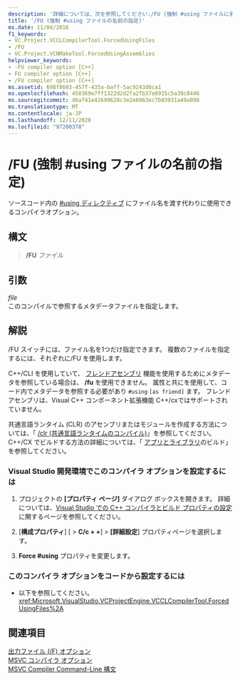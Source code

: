 ```yaml
---
description: '詳細については、次を参照してください:/FU (強制 #using ファイルに名前を指定)'
title: '/FU (強制 #using ファイルの名前の指定)'
ms.date: 11/04/2016
f1_keywords:
- VC.Project.VCCLCompilerTool.ForcedUsingFiles
- /FU
- VC.Project.VCNMakeTool.ForcedUsingAssemblies
helpviewer_keywords:
- -FU compiler option [C++]
- FU compiler option [C++]
- /FU compiler option [C++]
ms.assetid: 698f8603-457f-435a-baff-5ac9243d6ca1
ms.openlocfilehash: 458369e7ff1322d2d2fa2fb37e8915c5a39c8446
ms.sourcegitcommit: d6af41e42699628c3e2e6063ec7b03931a49a098
ms.translationtype: MT
ms.contentlocale: ja-JP
ms.lasthandoff: 12/11/2020
ms.locfileid: "97200378"
---
```

# <a name="fu-name-forced-using-file"></a>/FU (強制 #using ファイルの名前の指定)

ソースコード内の [#using ディレクティブ](../../preprocessor/hash-using-directive-cpp.md) にファイル名を渡す代わりに使用できるコンパイラオプション。

## <a name="syntax"></a>構文

> **/FU** *ファイル*

## <a name="arguments"></a>引数

*file*<br/>
このコンパイルで参照するメタデータファイルを指定します。

## <a name="remarks"></a>解説

/FU スイッチには、ファイル名を1つだけ指定できます。 複数のファイルを指定するには、それぞれに/FU を使用します。

C++/CLI を使用していて、 [フレンドアセンブリ](../../dotnet/friend-assemblies-cpp.md) 機能を使用するためにメタデータを参照している場合は、 **/fu** を使用できません。 属性と共にを使用して、コード内でメタデータを参照する必要があり `#using` `[as friend]` ます。 フレンドアセンブリは、Visual C++ コンポーネント拡張機能 C++/cxではサポートされていません。

共通言語ランタイム (CLR) のアセンブリまたはモジュールを作成する方法については、「 [/clr (共通言語ランタイムのコンパイル)](clr-common-language-runtime-compilation.md)」を参照してください。 C++/CX でビルドする方法の詳細については、「 [アプリとライブラリ](../../cppcx/building-apps-and-libraries-c-cx.md)のビルド」を参照してください。

### <a name="to-set-this-compiler-option-in-the-visual-studio-development-environment"></a>Visual Studio 開発環境でこのコンパイラ オプションを設定するには

1. プロジェクトの **[プロパティ ページ]** ダイアログ ボックスを開きます。 詳細については、[Visual Studio での C++ コンパイラとビルド プロパティの設定](../working-with-project-properties.md)に関するページを参照してください。

1. [**構成プロパティ**] [  >  **C/c + +**]  >  **[詳細設定**] プロパティページを選択します。

1. **Force #using** プロパティを変更します。

### <a name="to-set-this-compiler-option-programmatically"></a>このコンパイラ オプションをコードから設定するには

- 以下を参照してください。<xref:Microsoft.VisualStudio.VCProjectEngine.VCCLCompilerTool.ForcedUsingFiles%2A>

## <a name="see-also"></a>関連項目

[出力ファイル (/F) オプション](output-file-f-options.md)<br/>
[MSVC コンパイラ オプション](compiler-options.md)<br/>
[MSVC Compiler Command-Line 構文](compiler-command-line-syntax.md)

